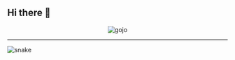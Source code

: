 ## Hi there 👋

<p align="center">
  <img src="https://raw.githubusercontent.com/mkdm54/mkdm54/main/assets/gojo.gif" alt="gojo" />
</p>

***

![snake](https://github.com/mkdm54/mkdm54/blob/output/github-snake-dark.svg)
